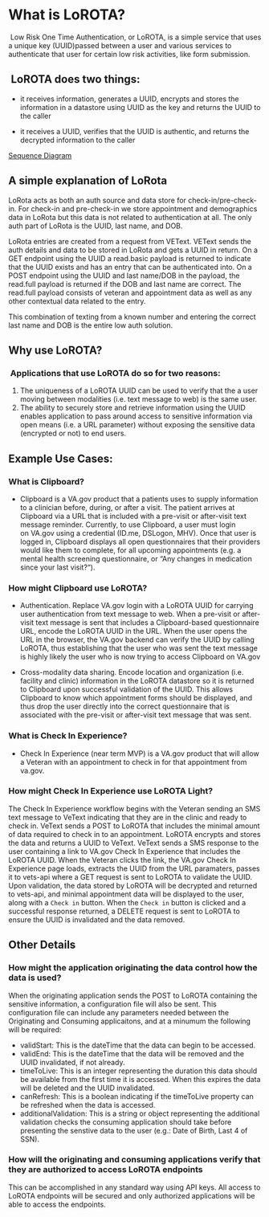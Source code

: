 
# What is LoROTA?
 Low Risk One Time Authentication, or LoROTA, is a simple service that uses a unique key (UUID)passed between a user and various services to authenticate that user for certain low risk activities, like form submission.

##  LoROTA does two things:  

- it receives information, generates a UUID, encrypts and stores the information in a datastore using UUID as the key and returns the UUID to the caller

- it receives a UUID, verifies that the UUID is authentic, and returns the decrypted information to the caller

[Sequence Diagram](https://github.com/department-of-veterans-affairs/va.gov-team/blob/master/products/health-care/checkin/engineering/lorota/Lorota_simple_Sequence.png)

## A simple explanation of LoRota
LoRota acts as both an auth source and data store for check-in/pre-check-in. For check-in and pre-check-in we store appointment and demographics data in LoRota but this data is not related to authentication at all. The only auth part of LoRota is the UUID, last name, and DOB.

LoRota entries are created from a request from VEText. VEText sends the auth details and data to be stored in LoRota and gets a UUID in return. On a GET endpoint using the UUID a read.basic payload is returned to indicate that the UUID exists and has an entry that can be authenticated into. On a POST endpoint using the UUID and last name/DOB in the payload, the read.full payload is returned if the DOB and last name are correct. The read.full payload consists of veteran and appointment data as well as any other contextual data related to the entry. 

This combination of texting from a known number and entering the correct last name and DOB is the entire low auth solution. 

## Why use LoROTA?
###  Applications that use LoROTA do so for two reasons: 

1. The uniqueness of a LoROTA UUID can be used to verify that the a user moving between modalities (i.e. text message to web) is the same user. 
2. The ability to securely store and retrieve information using the UUID enables application to pass around access to sensitive information via open means (i.e. a URL parameter) without exposing the sensitive data (encrypted or not) to end users. 

## Example Use Cases:
### What is Clipboard?
- Clipboard is a VA.gov product that a patients uses to supply information to a clinician before, during, or after a visit. The patient arrives at Clipboard via a URL that is included with a pre-visit or after-visit text message reminder. Currently, to use Clipboard, a user must login on VA.gov using a credential (ID.me, DSLogon, MHV). Once that user is logged in, Clipboard displays all open questionnaires that their providers would like them to complete, for all upcoming appointments (e.g. a mental health screening questionnaire, or “Any changes in medication since your last visit?“). 

### How might Clipboard use LoROTA?
- Authentication. Replace VA.gov login with a LoROTA UUID for carrying user authentication from text message to web. When a pre-visit or after-visit text message is sent that includes a Clipboard-based questionnaire URL, encode the LoROTA UUID in the URL. When the user opens the URL in the browser, the VA.gov backend can verify the UUID by calling LoROTA, thus establishing that the user who was sent the text message is highly likely the user who is now trying to access Clipboard on VA.gov

- Cross-modality data sharing. Encode location and organization (i.e. facility and clinic) information in the LoROTA datastore so it is returned to Clipboard upon successful validation of the UUID. This allows Clipboard to know which appointment forms should be displayed, and thus drop the user directly into the correct questionnaire that is associated with the pre-visit or after-visit text message that was sent.


### What is Check In Experience?
- Check In Experience (near term MVP) is a VA.gov product that will allow a Veteran with an appointment to check in for that appointment from va.gov. 

### How might Check In Experience use LoROTA Light?
The Check In Experience workflow begins with the Veteran sending an SMS text message to VeText indicating that they are in the clinic and ready to check in. VeText sends a POST to LoROTA that includes the minimal amount of data required to check in to an appointment.  LoROTA encrypts and stores the data and returns a UUID to VeText. VeText sends a SMS response to the user containing a link to VA.gov Check In Experience that includes the LoROTA UUID. When the Veteran clicks the link, the VA.gov Check In Experience page loads, extracts the UUID from the URL paramaters, passes it to vets-api where a GET request is sent to LoROTA to validate the UUID. Upon validation, the data stored by LoROTA will be decrypted and returned to vets-api, and minimal appointment data will be displayed to the user, along with a `Check in` button.  When the `Check in` button is clicked and a successful response returned, a DELETE request is sent to LoROTA to ensure the UUID is invalidated and the data removed. 

## Other Details

### How might the application originating the data control how the data is used?

When the originating application sends the POST to LoROTA containing the sensitive information, a configuration file will also be sent.  This configuration file can include any parameters needed between the Originating and Consuming applicaitons, and at a minumum the following will be required:
- validStart: This is the dateTime that the data can begin to be accessed.
- validEnd: This is the dateTime that the data will be removed and the UUID invalidated, if not already. 
- timeToLive: This is an integer representing the duration this data should be available from the first time it is accessed. When this expires the data will be deleted and the UUID invalidated.
- canRefresh: This is a boolean indicating if the timeToLive property can be refreshed when the data is accessed.
- additionalValidation: This is a string or object representing the additional validation checks the consuming application should take before presenting the senstive data to the user (e.g.: Date of Birth, Last 4 of SSN).

### How will the originating and consuming applications verify that they are authorized to access LoROTA endpoints
This can be accomplished in any standard way using API keys.  All access to LoROTA endpoints will be secured and only authorized applications will be able to access the endpoints. 
